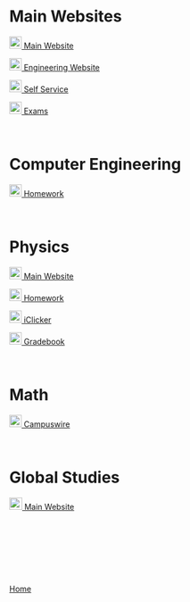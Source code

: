 <head>
  <link rel="shortcut icon" sizes="16x16 32x32 64x64" href="Favicon.png" type="image/x-icon" />
</head>

# Main Websites
<p><img src="https://cdn.vox-cdn.com/thumbor/FGgViEqt2ML--Uxw1Pu6Gw4rV8o=/0x0:800x400/1200x800/filters:focal(336x136:464x264)/cdn.vox-cdn.com/uploads/chorus_image/image/56187479/DHNkdRfXoAEp2VD.0.jpg" width="22" height="22"><a href="https://illinois.edu/" target="_blank"> Main Website</a></p>
<p><img src="https://cdn.vox-cdn.com/thumbor/FGgViEqt2ML--Uxw1Pu6Gw4rV8o=/0x0:800x400/1200x800/filters:focal(336x136:464x264)/cdn.vox-cdn.com/uploads/chorus_image/image/56187479/DHNkdRfXoAEp2VD.0.jpg" width="22" height="22"><a href="https://grainger.illinois.edu/" target="_blank"> Engineering Website</a></p>
<p><img src="https://cdn.vox-cdn.com/thumbor/FGgViEqt2ML--Uxw1Pu6Gw4rV8o=/0x0:800x400/1200x800/filters:focal(336x136:464x264)/cdn.vox-cdn.com/uploads/chorus_image/image/56187479/DHNkdRfXoAEp2VD.0.jpg" width="22" height="22"><a href="https://apps.uillinois.edu/selfservice/" target="_blank"> Self Service</a></p>
<p><img src="https://cdn.vox-cdn.com/thumbor/FGgViEqt2ML--Uxw1Pu6Gw4rV8o=/0x0:800x400/1200x800/filters:focal(336x136:464x264)/cdn.vox-cdn.com/uploads/chorus_image/image/56187479/DHNkdRfXoAEp2VD.0.jpg" width="22" height="22"><a href="https://cbtf.engr.illinois.edu/sched/user/979886" target="_blank"> Exams</a></p>

<br>

# Computer Engineering
<p><img src="https://egr.vcu.edu/media/school-of-engineering/icons/ECE-icon-01.png" width="22" height="22"><a href="https://prairielearn.engr.illinois.edu/pl/login" target="_blank"> Homework</a></p>

<br>

# Physics
<p><img src="https://i.ibb.co/XV6RD84/physics-2.jpg" width="22" height="22"><a href="https://courses.physics.illinois.edu/phys214/sp2021/index.html" target="_blank"> Main Website</a></p>
<p><img src="https://i.ibb.co/XV6RD84/physics-2.jpg" width="22" height="22"><a href="https://smart.physics.illinois.edu/Course?enrollmentID=88761" target="_blank"> Homework</a></p>
<p><img src="https://i.ibb.co/XV6RD84/physics-2.jpg" width="22" height="22"><a href="https://app.reef-education.com/#/courses" target="_blank"> iClicker</a></p>
<p><img src="https://i.ibb.co/XV6RD84/physics-2.jpg" width="22" height="22"><a href="https://my.physics.illinois.edu/gradebook/" target="_blank"> Gradebook</a></p>

<br>

# Math
<p><img src="https://i.ibb.co/0Cx7QR1/curriculum-icons-mathematics-1.png" width="22" height="22"><a href="https://campuswire.com/c/G33EFE4D7/feed" target="_blank"> Campuswire</a></p>

<br>

# Global Studies
<p><img src="http://dreamicus.com/data/earth/earth-07.jpg" width="23" height="22"><a href="https://learn.illinois.edu/course/view.php?id=49974" target="_blank"> Main Website</a></p>

<br>
<br>
<br>
<br>
<br>
<br>
<p><a href="https://dantevasudevan.github.io/">Home</a></p>

